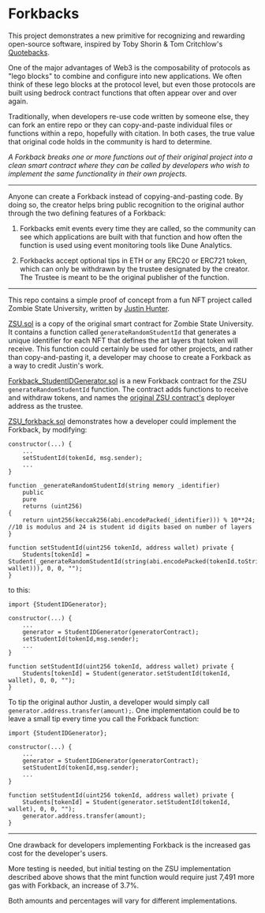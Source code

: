 # Forkbacks

This project demonstrates a new primitive for recognizing and rewarding open-source software, inspired by Toby Shorin & Tom Critchlow's [Quotebacks](https://tomcritchlow.com/2020/06/09/quotebacks/). 

One of the major advantages of Web3 is the composability of protocols as "lego blocks" to combine and configure into new applications. We often think of these lego blocks at the protocol level, but even those protocols are built using bedrock contract functions that often appear over and over again.

Traditionally, when developers re-use code written by someone else, they can fork an entire repo or they can copy-and-paste individual files or functions within a repo, hopefully with citation. In both cases, the true value that original code holds in the community is hard to determine.

*A Forkback breaks one or more functions out of their original project into a clean smart contract where they can be called by developers who wish to implement the same functionality in their own projects.*

---

Anyone can create a Forkback instead of copying-and-pasting code. By doing so, the creator helps bring public recognition to the original author through the two defining features of a Forkback:

1. Forkbacks emit events every time they are called, so the community can see which applications are built with that function and how often the function is used using event monitoring tools like Dune Analytics.

2. Forkbacks accept optional tips in ETH or any ERC20 or ERC721 token, which can only be withdrawn by the trustee designated by the creator. The Trustee is meant to be the original publisher of the function.
---
This repo contains a simple proof of concept from a fun NFT project called Zombie State University, written by [Justin Hunter](https://twitter.com/polluterofminds).

[ZSU.sol](./contracts/ZSU.sol) is a copy of the original smart contract for Zombie State University. It contains a function called `generateRandomStudentId` that generates a unique identifier for each NFT that defines the art layers that token will receive. This function could certainly be used for other projects, and rather than copy-and-pasting it, a developer may choose to create a Forkback as a way to credit Justin's work.

[Forkback_StudentIDGenerator.sol](./contracts/Forkback_StudentIDGenerator.sol) is a new Forkback contract for the ZSU `generateRandomStudentId` function. The contract adds functions to receive and withdraw tokens, and names the [original ZSU contract's](https://etherscan.io/address/0xdb2448d266d311d35f56c46dd43884b7feeea76b) deployer address as the trustee. 

[ZSU_forkback.sol](./contracts/ZSU_forkback.sol) demonstrates how a developer could implement the Forkback, by modifying:

```solidity
constructor(...) {
    ...
    setStudentId(tokenId, msg.sender); 
    ... 
}

function _generateRandomStudentId(string memory _identifier)
    public
    pure
    returns (uint256)
{
    return uint256(keccak256(abi.encodePacked(_identifier))) % 10**24; //10 is modulus and 24 is student id digits based on number of layers
}

function setStudentId(uint256 tokenId, address wallet) private {
    Students[tokenId] = Student(_generateRandomStudentId(string(abi.encodePacked(tokenId.toString(), wallet))), 0, 0, "");
} 
```

to this:

```solidity
import {StudentIDGenerator};

constructor(...) {
    ...
    generator = StudentIDGenerator(generatorContract);
    setStudentId(tokenId,msg.sender);
    ...
}

function setStudentId(uint256 tokenId, address wallet) private {
    Students[tokenId] = Student(generator.setStudentId(tokenId, wallet), 0, 0, "");
}
```

To tip the original author Justin, a developer would simply call `generator.address.transfer(amount);`. One implementation could be to leave a small tip every time you call the Forkback function:

```solidity
import {StudentIDGenerator};

constructor(...) {
    ...
    generator = StudentIDGenerator(generatorContract);
    setStudentId(tokenId,msg.sender);
    ...
}

function setStudentId(uint256 tokenId, address wallet) private {
    Students[tokenId] = Student(generator.setStudentId(tokenId, wallet), 0, 0, "");
    generator.address.transfer(amount);
}
```
---
One drawback for developers implementing Forkback is the increased gas cost for the developer's users.

More testing is needed, but initial testing on the ZSU implementation described above shows that the mint function would require just 7,491 more gas with Forkback, an increase of 3.7%.

Both amounts and percentages will vary for different implementations.